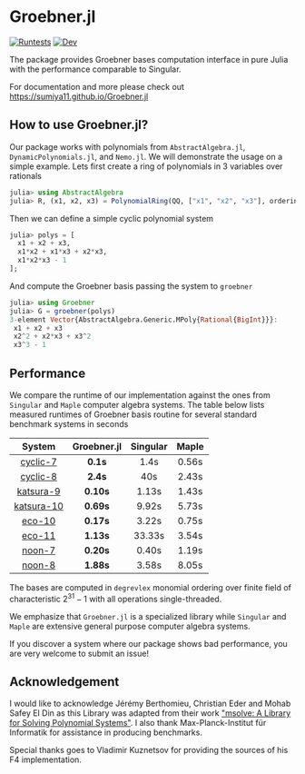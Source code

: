 # Groebner.jl

[![Runtests](https://github.com/sumiya11/Groebner.jl/actions/workflows/Runtests.yml/badge.svg)](https://github.com/sumiya11/Groebner.jl/actions/workflows/Runtests.yml)
[![Dev](https://img.shields.io/badge/docs-dev-blue.svg)](https://sumiya11.github.io/Groebner.jl)


The package provides Groebner bases computation interface in pure Julia with the performance comparable to Singular.

For documentation and more please check out https://sumiya11.github.io/Groebner.jl

## How to use Groebner.jl?

Our package works with polynomials from `AbstractAlgebra.jl`, `DynamicPolynomials.jl`, and `Nemo.jl`. We will demonstrate the usage on a simple example. Lets first create a ring of polynomials in 3 variables over rationals

```julia
julia> using AbstractAlgebra
julia> R, (x1, x2, x3) = PolynomialRing(QQ, ["x1", "x2", "x3"], ordering=:degrevlex);
```

Then we can define a simple cyclic polynomial system

```julia
julia> polys = [
  x1 + x2 + x3,
  x1*x2 + x1*x3 + x2*x3,
  x1*x2*x3 - 1
];
```

And compute the Groebner basis passing the system to `groebner`


```julia
julia> using Groebner
julia> G = groebner(polys)
3-element Vector{AbstractAlgebra.Generic.MPoly{Rational{BigInt}}}:
 x1 + x2 + x3
 x2^2 + x2*x3 + x3^2
 x3^3 - 1
```

## Performance

We compare the runtime of our implementation against the ones from `Singular` and `Maple` computer algebra systems. The table below lists measured runtimes of Groebner basis routine for several standard benchmark systems in seconds

|   System    |  Groebner.jl    | Singular | Maple |
| :---:       | :---: | :----: |  :---:   |
| [cyclic-7](https://github.com/sumiya11/Groebner.jl/tree/master/benchmark/data/cyclic12.txt)   | **0.1s**  | 1.4s    | 0.56s |
| [cyclic-8](https://github.com/sumiya11/Groebner.jl/tree/master/benchmark/data/cyclic13.txt)   |  **2.4s**  | 40s    | 2.43s |
| [katsura-9](https://github.com/sumiya11/Groebner.jl/tree/master/benchmark/data/katsura9.txt)    | **0.10s**  | 1.13s    | 1.43s |
| [katsura-10](https://github.com/sumiya11/Groebner.jl/tree/master/benchmark/data/katsura10.txt)  |  **0.69s**  | 9.92s   | 5.73s |
| [eco-10](https://github.com/sumiya11/Groebner.jl/tree/master/benchmark/data/eco10.txt)   |  **0.17s**  | 3.22s   | 0.75s |
| [eco-11](https://github.com/sumiya11/Groebner.jl/tree/master/benchmark/data/eco11.txt)   | **1.13s**  | 33.33s   | 3.54s |
| [noon-7](https://github.com/sumiya11/Groebner.jl/tree/master/benchmark/data/noon7.txt)      |  **0.20s**  | 0.40s    | 1.19s|
| [noon-8](https://github.com/sumiya11/Groebner.jl/tree/master/benchmark/data/noon8.txt)      |  **1.88s**  | 3.58s    | 8.05s |

The bases are computed in `degrevlex` monomial ordering over finite field of characteristic $2^{31}-1$ with all operations single-threaded.

We emphasize that `Groebner.jl` is a specialized library while `Singular`
and `Maple` are extensive general purpose computer algebra systems.

If you discover a system where our package shows bad performance, you are very welcome to submit an issue!  

## Acknowledgement

I would like to acknowledge Jérémy Berthomieu, Christian Eder and Mohab Safey El Din as this Library was adapted from their work ["msolve: A Library for Solving Polynomial Systems"](https://arxiv.org/abs/2104.03572). I also thank Max-Planck-Institut für Informatik for assistance in producing benchmarks.

Special thanks goes to Vladimir Kuznetsov for providing the sources of his F4 implementation.
